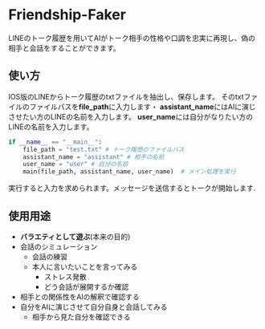 # Friendship-Faker
LINEのトーク履歴を用いてAIがトーク相手の性格や口調を忠実に再現し、偽の相手と会話をすることができます。

## 使い方
IOS版のLINEからトーク履歴のtxtファイルを抽出し、保存します。
そのtxtファイルのファイルパスを**file_path**に入力します・
**assistant_name**にはAIに演じさせたい方のLINEの名前を入力します。
**user_name**には自分がなりたい方のLINEの名前を入力します。
```py
if __name__ == "__main__":
    file_path = "test.txt" # トーク履歴のファイルパス
    assistant_name = "assistant" # 相手の名前
    user_name = "user" # 自分の名前
    main(file_path, assistant_name, user_name)  # メイン処理を実行
```
実行すると入力を求められます。メッセージを送信するとトークが開始します.

## 使用用途
- **バラエティとして遊ぶ**(本来の目的)
- 会話のシミュレーション
  - 会話の練習
  - 本人に言いたいことを言ってみる
    - ストレス発散
    - どう会話が展開するか確認
- 相手との関係性をAIの解釈で確認する
- 自分をAIに演じさせて自分自身と会話してみる
  - 相手から見た自分を確認できる
